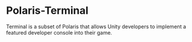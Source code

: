 # Polaris-Terminal
Terminal is a subset of Polaris that allows Unity developers to implement a featured developer console into their game.
